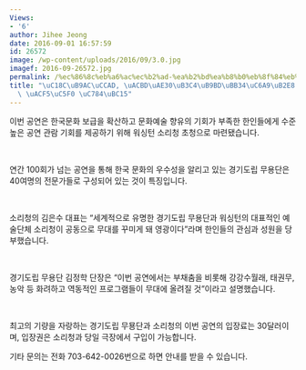 ```yaml
---
Views:
- '6'
author: Jihee Jeong
date: 2016-09-01 16:57:59
id: 26572
image: /wp-content/uploads/2016/09/3.0.jpg
imagef: 2016-09-26572.jpg
permalink: /%ec%86%8c%eb%a6%ac%ec%b2%ad-%ea%b2%bd%ea%b8%b0%eb%8f%84%eb%a6%bd%eb%ac%b4%ec%9a%a9%eb%8b%a8-%ec%b4%88%ec%b2%ad-%ea%b3%b5%ec%97%b0-%ec%9e%84%eb%b0%95/
title: "\uC18C\uB9AC\uCCAD, \uACBD\uAE30\uB3C4\uB9BD\uBB34\uC6A9\uB2E8 \uCD08\uCCAD\
  \ \uACF5\uC5F0 \uC784\uBC15"
---
```


이번 공연은 한국문화 보급을 확산하고 문화예술 향유의 기회가 부족한 한인들에게 수준 높은 공연 관람 기회를 제공하기 위해 워싱턴 소리청 초청으로 마련됐습니다.

&nbsp;

연간 100회가 넘는 공연을 통해 한국 문화의 우수성을 알리고 있는 경기도립 무용단은 40여명의 전문가들로 구성되어 있는 것이 특징입니다.

&nbsp;

소리청의 김은수 대표는 “세계적으로 유명한 경기도립 무용단과 워싱턴의 대표적인 예술단체 소리청이 공동으로 무대를 꾸미게 돼 영광이다”라며 한인들의 관심과 성원을 당부했습니다.

&nbsp;

경기도립 무용단 김정학 단장은 “이번 공연에서는 부채춤을 비롯해 강강수월래, 태권무, 농악 등 화려하고 역동적인 프로그램들이 무대에 올려질 것”이라고 설명했습니다.

&nbsp;

최고의 기량을 자랑하는 경기도립 무묭단과 소리청의 이번 공연의 입장료는 30달러이며, 입장권은 소리청과 당일 극장에서 구입이 가능합니다.

기타 문의는 전화 703-642-0026번으로 하면 안내를 받을 수 있습니다.